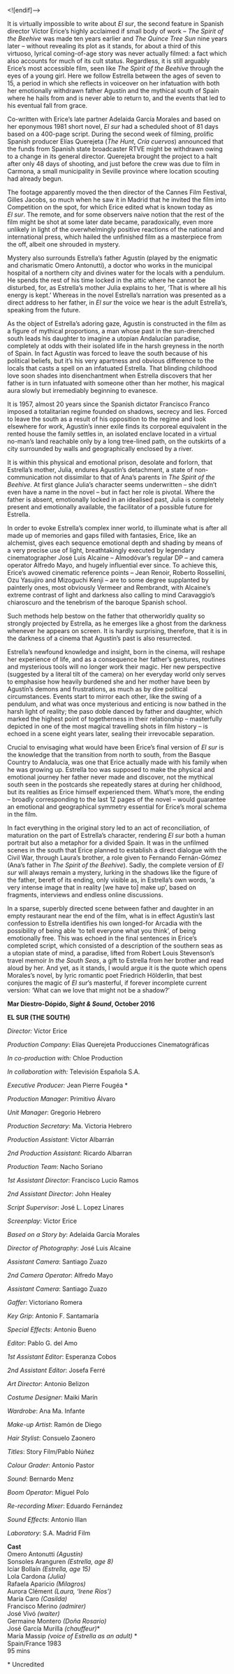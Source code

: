 
<![endif]-->

It is virtually impossible to write about _El sur_, the second feature in Spanish director Víctor Erice’s highly acclaimed if small body of work – _The Spirit of the Beehive_ was made ten years earlier and _The Quince Tree Sun_ nine years later – without revealing its plot as it stands, for about a third of this virtuoso, lyrical coming-of-age story was never actually filmed: a fact which also accounts for much of its cult status. Regardless, it is still arguably Erice’s most accessible film, seen like _The Spirit of the Beehive_ through the eyes of a young girl. Here we follow Estrella between the ages of seven to 15, a period in which she reflects in voiceover on her infatuation with both her emotionally withdrawn father Agustín and the mythical south of Spain where he hails from and is never able to return to, and the events that led to his eventual fall from grace.

Co-written with Erice’s late partner Adelaida García Morales and based on her eponymous 1981 short novel, _El sur_ had a scheduled shoot of 81 days based on a 400-page script. During the second week of filming, prolific Spanish producer Elías Querejeta (_The Hunt_, _Cría_ _cuervos_) announced that the funds from Spanish state broadcaster RTVE might be withdrawn owing to a change in its general director. Querejeta brought the project to a halt after only 48 days of shooting, and just before the crew was due to film in Carmona, a small municipality in Seville province where location scouting had already begun.

The footage apparently moved the then director of the Cannes Film Festival, Gilles Jacobs, so much when he saw it in Madrid that he invited the film into Competition on the spot, for which Erice edited what is known today as  
_El sur_. The remote, and for some observers naive notion that the rest of the film might be shot at some later date became, paradoxically, even more unlikely in light of the overwhelmingly positive reactions of the national and international press, which hailed the unfinished film as a masterpiece from the off, albeit one shrouded in mystery.

Mystery also surrounds Estrella’s father Agustín (played by the enigmatic and charismatic Omero Antonutti), a doctor who works in the municipal hospital of a northern city and divines water for the locals with a pendulum. He spends the rest of his time locked in the attic where he cannot be disturbed, for, as Estrella’s mother Julia explains to her, ‘That is where all his energy is kept.’ Whereas in the novel Estrella’s narration was presented as a direct address to her father, in _El sur_ the voice we hear is the adult Estrella’s, speaking from the future.

As the object of Estrella’s adoring gaze, Agustín is constructed in the film as a figure of mythical proportions, a man whose past in the sun-drenched south leads his daughter to imagine a utopian Andalucían paradise, completely at odds with their isolated life in the harsh greyness in the north of Spain. In fact Agustín was forced to leave the south because of his political beliefs, but it’s his very apartness and obvious difference to the locals that casts a spell on an infatuated Estrella. That blinding childhood love soon shades into disenchantment when Estrella discovers that her father is in turn infatuated with someone other than her mother, his magical aura slowly but irremediably beginning to evanesce.

It is 1957, almost 20 years since the Spanish dictator Francisco Franco imposed a totalitarian regime founded on shadows, secrecy and lies. Forced to leave the south as a result of his opposition to the regime and look elsewhere for work, Agustín’s inner exile finds its corporeal equivalent in the rented house the family settles in, an isolated enclave located in a virtual no-man’s land reachable only by a long tree-lined path, on the outskirts of a city surrounded by walls and geographically enclosed by a river.

It is within this physical and emotional prison, desolate and forlorn, that Estrella’s mother, Julia, endures Agustín’s detachment, a state of non-communication not dissimilar to that of Ana’s parents in _The Spirit of the Beehive_. At first glance Julia’s character seems underwritten – she didn’t even have a name in the novel – but in fact her role is pivotal. Where the father is absent, emotionally locked in an idealised past, Julia is completely present and emotionally available, the facilitator of a possible future for Estrella.

In order to evoke Estrella’s complex inner world, to illuminate what is after all made up of memories and gaps filled with fantasies, Erice, like an alchemist, gives each sequence emotional depth and shading by means of a very precise use of light, breathtakingly executed by legendary cinematographer José Luis Alcaine – Almodóvar’s regular DP – and camera operator Alfredo Mayo, and hugely influential ever since. To achieve this, Erice’s avowed cinematic reference points – Jean Renoir, Roberto Rossellini, Ozu Yasujiro and Mizoguchi Kenji – are to some degree supplanted by painterly ones, most obviously Vermeer and Rembrandt, with Alcaine’s extreme contrast of light and darkness also calling to mind Caravaggio’s chiaroscuro and the tenebrism of the baroque Spanish school.

Such methods help bestow on the father that otherworldly quality so strongly projected by Estrella, as he emerges like a ghost from the darkness whenever he appears on screen. It is hardly surprising, therefore, that it is in the darkness of a cinema that Agustín’s past is also resurrected.

Estrella’s newfound knowledge and insight, born in the cinema, will reshape her experience of life, and as a consequence her father’s gestures, routines and mysterious tools will no longer work their magic. Her new perspective (suggested by a literal tilt of the camera) on her everyday world only serves to emphasise how heavily burdened she and her mother have been by Agustín’s demons and frustrations, as much as by dire political circumstances. Events start to mirror each other, like the swing of a pendulum, and what was once mysterious and enticing is now bathed in the harsh light of reality; the paso doble danced by father and daughter, which marked the highest point of togetherness in their relationship – masterfully depicted in one of the most magical travelling shots in film history – is echoed in a scene eight years later, sealing their irrevocable separation.

Crucial to envisaging what would have been Erice’s final version of _El sur_ is the knowledge that the transition from north to south, from the Basque Country to Andalucía, was one that Erice actually made with his family when he was growing up. Estrella too was supposed to make the physical and emotional journey her father never made and discover, not the mythical south seen in the postcards she repeatedly stares at during her childhood, but its realities as Erice himself experienced them. What’s more, the ending – broadly corresponding to the last 12 pages of the novel – would guarantee an emotional and geographical symmetry essential for Erice’s moral schema in the film.

In fact everything in the original story led to an act of reconciliation, of maturation on the part of Estrella’s character, rendering _El sur_ both a human portrait but also a metaphor for a divided Spain. It was in the unfilmed scenes in the south that Erice planned to establish a direct dialogue with the Civil War, through Laura’s brother, a role given to Fernando Fernán-Gómez (Ana’s father in _The Spirit of the Beehive_). Sadly, the complete version of _El sur_ will always remain a mystery, lurking in the shadows like the figure of the father, bereft of its ending, only visible as, in Estrella’s own words, ‘a very intense image that in reality [we have to] make up’, based on fragments, interviews and endless online discussions.

In a sparse, superbly directed scene between father and daughter in an empty restaurant near the end of the film, what is in effect Agustín’s last confession to Estrella identifies his own longed-for Arcadia with the possibility of being able ‘to tell everyone what you think’, of being emotionally free. This was echoed in the final sentences in Erice’s completed script, which consisted of a description of the southern seas as a utopian state of mind, a paradise, lifted from Robert Louis Stevenson’s travel memoir _In the South Seas_, a gift to Estrella from her brother and read aloud by her. And yet, as it stands, I would argue it is the quote which opens Morales’s novel, by lyric romantic poet Friedrich Hölderlin, that best conjures the magic of _El sur_’s masterful, if forever incomplete current version: ‘What can we love that might not be a shadow?’

**Mar Diestro-Dópido, _Sight & Sound_, October 2016**

**EL SUR (THE SOUTH)**

_Director:_ Víctor Erice

_Production Company_: Elías Querejeta Producciones Cinematográficas

_In co-production with:_ Chloe Production

_In collaboration with:_ Televisión Española S.A.

_Executive Producer:_ Jean Pierre Fougéa *

_Production_ _Manager_: Primitivo Álvaro

_Unit_ _Manager_: Gregorio Hebrero

_Production_ _Secretary_: Ma. Victoria Hebrero

_Production_ _Assistant_: Víctor Albarrán

_2nd_ _Production_ _Assistant_: Ricardo Albarran

_Production_ _Team_: Nacho Soriano

_1st_ _Assistant_ _Director_: Francisco Lucio Ramos

_2nd Assistant_ _Director_: John Healey

_Script_ _Supervisor_: José L. Lopez Linares

_Screenplay_: Víctor Erice

_Based_ _on a Story by_: Adelaida García Morales

_Director_ _of_ _Photography_: José Luis Alcaine

_Assistant Camera_: Santiago Zuazo

_2nd Camera Operator_: Alfredo Mayo

_Assistant Camera_: Santiago Zuazo

_Gaffer_: Victoriano Romera

_Key_ _Grip_: Antonio F. Santamaría

_Special_ _Effects_: Antonio Bueno

_Editor_: Pablo G. del Amo

_1st Assistant Editor_: Esperanza Cobos

_2nd Assistant Editor_: Josefa Ferré

_Art Director_: Antonio Belizon

_Costume Designer_: Maiki Marín

_Wardrobe_: Ana Ma. Infante

_Make-up Artist_: Ramón de Diego

_Hair Stylist_: Consuelo Zaonero

_Titles_: Story Film/Pablo Núñez

_Colour Grader_: Antonio Pastor

_Sound_: Bernardo Menz

_Boom Operator_: Miguel Polo

_Re-recording Mixer_: Eduardo Fernández

_Sound Effects_: Antonio Illan

_Laboratory_: S.A. Madrid Film

**Cast**<br>
Omero Antonutti _(Agustín)_<br>
Sonsoles  Aranguren _(Estrella, age 8)_<br>
Icíar  Bollaín _(Estrella, age 15)_<br>
Lola  Cardona _(Julia)_<br>
Rafaela  Aparicio _(Milagros)_<br>
Aurora  Clément _(Laura, ‘Irene Ríos’)_<br>
María  Caro _(Casilda)_<br>
Francisco  Merino _(admirer)_<br>
José  Vivó _(waiter)_<br>
Germaine  Montero _(Doña Rosario)_<br>
José García Murilla _(chauffeur)_*<br>
María Massip _(voice of Estrella as an adult)_ *<br>
Spain/France 1983<br>
95 mins<br>

\* Uncredited
<!--stackedit_data:
eyJoaXN0b3J5IjpbLTIwOTQ1NzgyMDNdfQ==
-->